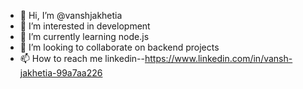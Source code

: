 - 👋 Hi, I’m @vanshjakhetia
- 👀 I’m interested in development
- 🌱 I’m currently learning node.js
- 💞️ I’m looking to collaborate on backend projects
- 📫 How to reach me linkedin--https://www.linkedin.com/in/vansh-jakhetia-99a7aa226
